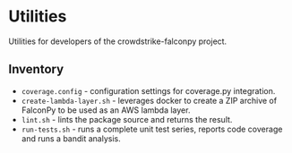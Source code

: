 # Utilities
Utilities for developers of the crowdstrike-falconpy project.

## Inventory
+ `coverage.config` - configuration settings for coverage.py integration.
+ `create-lambda-layer.sh` - leverages docker to create a ZIP archive of FalconPy to be used as an AWS lambda layer.
+ `lint.sh` - lints the package source and returns the result.
+ `run-tests.sh` - runs a complete unit test series, reports code coverage and runs a bandit analysis.